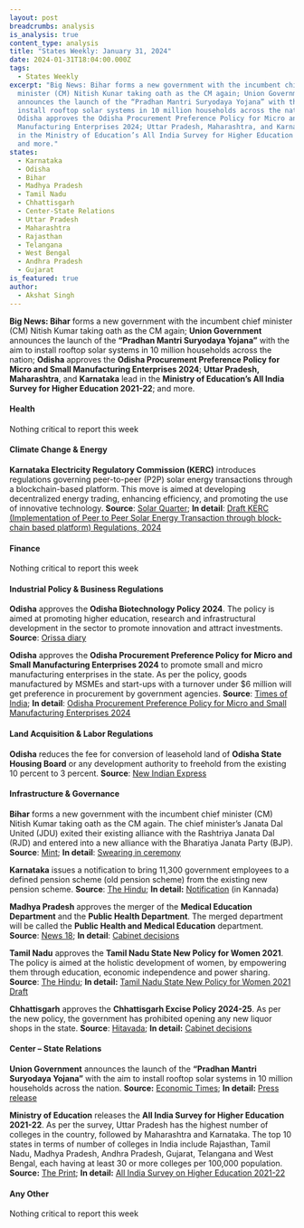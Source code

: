 ```yaml
---
layout: post
breadcrumbs: analysis
is_analysis: true
content_type: analysis
title: "States Weekly: January 31, 2024"
date: 2024-01-31T18:04:00.000Z
tags:
  - States Weekly
excerpt: "Big News: Bihar forms a new government with the incumbent chief
  minister (CM) Nitish Kunar taking oath as the CM again; Union Government
  announces the launch of the “Pradhan Mantri Suryodaya Yojana” with the aim to
  install rooftop solar systems in 10 million households across the nation;
  Odisha approves the Odisha Procurement Preference Policy for Micro and Small
  Manufacturing Enterprises 2024; Uttar Pradesh, Maharashtra, and Karnataka lead
  in the Ministry of Education’s All India Survey for Higher Education 2021-22;
  and more."
states:
  - Karnataka
  - Odisha
  - Bihar
  - Madhya Pradesh
  - Tamil Nadu
  - Chhattisgarh
  - Center-State Relations
  - Uttar Pradesh
  - Maharashtra
  - Rajasthan
  - Telangana
  - West Bengal
  - Andhra Pradesh
  - Gujarat
is_featured: true
author:
  - Akshat Singh
---
```

**Big News: Bihar** forms a new government with the incumbent chief minister (CM) Nitish Kumar taking oath as the CM again; **Union Government** announces the launch of the **“Pradhan Mantri Suryodaya Yojana”** with the aim to install rooftop solar systems in 10 million households across the nation; **Odisha** approves the **Odisha Procurement Preference Policy for Micro and Small Manufacturing Enterprises 2024**; **Uttar Pradesh, Maharashtra**, and **Karnataka** lead in the **Ministry of Education’s All India Survey for Higher Education 2021-22**; and more.



#### Health 

Nothing critical to report this week



#### Climate Change & Energy

**Karnataka Electricity Regulatory Commission (KERC)** introduces regulations governing peer-to-peer (P2P) solar energy transactions through a blockchain-based platform. This move is aimed at developing decentralized energy trading, enhancing efficiency, and promoting the use of innovative technology. **Source**: [Solar Quarter](https://solarquarter.com/2024/01/24/karnatakas-energy-revolution-embracing-peer-to-peer-solar-transactions-with-blockchain-technology-and-the-unveiling-of-draft-regulations/); **In detail**: [Draft KERC (Implementation of Peer to Peer Solar Energy Transaction through block-chain based platform) Regulations, 2024](https://solarquarter.com/wp-content/uploads/2024/01/Draft-regulation-Peer-to-Peer-Solar-Transaction-through-Blockchain.pdf)



#### Finance

Nothing critical to report this week



#### Industrial Policy & Business Regulations  

**Odisha** approves the **Odisha Biotechnology Policy 2024**. The policy is aimed at promoting higher education, research and infrastructural development in the sector to promote innovation and attract investments. **Source**: [Orissa diary](https://orissadiary.com/odisha-cabinet-has-approved-the-odisha-biotechnology-policy-2024-to-create-a-flourishing-ecosystem-for-biotechnology-industry/)

**Odisha** approves the **Odisha Procurement Preference Policy for Micro and Small Manufacturing Enterprises 2024** to promote small and micro manufacturing enterprises in the state. As per the policy, goods manufactured by MSMEs and start-ups with a turnover under $6 million will get preference in procurement by government agencies. **Source**: [Times of India](https://timesofindia.indiatimes.com/city/bhubaneswar/boosting-odishas-small-and-micro-manufacturing-enterprises-new-osme-policy-approved/articleshow/107067185.cms); **In detail**: [Odisha Procurement Preference Policy for Micro and Small Manufacturing Enterprises 2024](https://odisha.gov.in/sites/default/files/2024-01/Odisha%20Procurement%20Preference%20Policy%20for%20Micro%20and%20Small%20Manufacturing%20Enterprises-2023_1.pdf)



#### Land Acquisition & Labor Regulations  

**Odisha** reduces the fee for conversion of leasehold land of **Odisha State Housing Board** or any development authority to freehold from the existing 10 percent to 3 percent. **Source**: [New Indian Express](https://www.newindianexpress.com/states/odisha/2024/Jan/23/odisha-cabinet-nod-to-land-conversion-fee-reduction-from-10-per-cent-to-3-per-cent)

#### Infrastructure & Governance 

**Bihar** forms a new government with the incumbent chief minister (CM) Nitish Kumar taking oath as the CM again. The chief minister’s Janata Dal United (JDU) exited their existing alliance with the Rashtriya Janata Dal (RJD) and entered into a new alliance with the Bharatiya Janata Party (BJP). **Source**: [Mint](https://www.livemint.com/politics/news/nitish-kumar-takes-oath-as-bihar-chief-minister-record-ninth-time-deputies-samrat-chaudhary-vijay-kumar-nda-rjd-alliance-11706441409604.html); **In detail**: [Swearing in ceremony](https://www.facebook.com/people/Raj-Bhavan-Bihar/100090417940268/?ref=embed_page)

**Karnataka** issues a notification to bring 11,300 government employees to a defined pension scheme (old pension scheme) from the existing new pension scheme. **Source**: [The Hindu](https://www.thehindu.com/news/national/karnataka/karnataka-govt-issues-notification-bringing-back-about-11300-employees-to-ops/article67773952.ece); **In detail:** [Notification](https://acrobat.adobe.com/id/urn:aaid:sc:VA6C2:9e187ef8-c912-4cf9-a787-c05f2d59d00e) (in Kannada)

**Madhya Pradesh** approves the merger of the **Medical Education Department** and the **Public Health Department**. The merged department will be called the **Public Health and Medical Education** department. **Source**: [News 18](https://www.news18.com/education-career/madhya-pradesh-merger-of-public-health-medical-education-departments-gets-cabinet-nod-8752869.html); **In detail**: [Cabinet decisions](https://www.mpinfo.org/Home/CabinetDetails?newsid=240123S5&fontname=Mangal&LocID=32&pubdate=01/23/2024)

**Tamil Nadu** approves the **Tamil Nadu State New Policy for Women 2021**. The policy is aimed at the holistic development of women, by empowering them through education, economic independence and power sharing. **Source**: [The Hindu](https://www.thehindu.com/news/national/tamil-nadu/tn-cabinet-approves-state-new-policy-for-women/article67768710.ece); **In detail:** [Tamil Nadu State New Policy for Women 2021 Draft](https://cms.tn.gov.in/sites/default/files/documents/TN_Policy_Women_2021_draft.pdf)

**Chhattisgarh** approves the **Chhattisgarh Excise Policy 2024-25**. As per the new policy, the government has prohibited opening any new liquor shops in the state. **Source**: [Hitavada](https://www.thehitavada.com/Encyc/2024/1/25/Significant-decisions-taken-Green-signal-to-Chhattisgarh-Excise-Policy-for-FY-2024-25.html); **In detail:** [Cabinet decisions](https://dprcg.gov.in/pages/1704098815/cabinet-decisions-2024)



#### Center – State Relations 

**Union Government** announces the launch of the **“Pradhan Mantri Suryodaya Yojana”** with the aim to install rooftop solar systems in 10 million households across the nation. **Source:** [Economic Times](https://energy.economictimes.indiatimes.com/news/power/1-crore-homes-to-get-solar-panels-under-pradhan-mantri-suryodaya-yojana-pm-modi/107066495); **In detail:** [Press release](https://pib.gov.in/PressReleaseIframePage.aspx?PRID=1998623)

**Ministry of Education** releases the **All India Survey for Higher Education 2021-22**. As per the survey, Uttar Pradesh has the highest number of colleges in the country, followed by Maharashtra and Karnataka. The top 10 states in terms of number of colleges in India include Rajasthan, Tamil Nadu, Madhya Pradesh, Andhra Pradesh, Gujarat, Telangana and West Bengal, each having at least 30 or more colleges per 100,000 population. **Source:** [The Print](https://theprint.in/india/up-has-highest-number-of-colleges-in-country-followed-by-maharashtra-karnataka-aishe-report-2/1940506/); **In detail:** [All India Survey on Higher Education 2021-22](https://aishe.gov.in/aishe/viewDocument.action?documentId=353)



#### Any Other

Nothing critical to report this week
